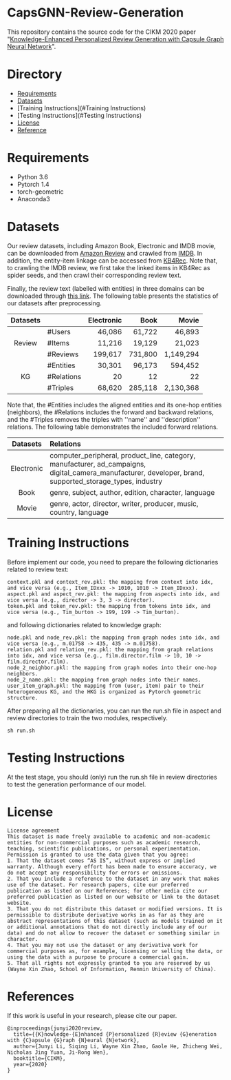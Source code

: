 # CapsGNN-Review-Generation

This repository contains the source code for the CIKM 2020 paper "[Knowledge-Enhanced Personalized Review Generation with Capsule Graph Neural Network](https://arxiv.org/abs/2010.01480)".

# Directory

- [Requirements](#Requirements)
- [Datasets](#Datasets)
- [Training Instructions](#Training Instructions)
- [Testing Instructions](#Testing Instructions)
- [License](#License)
- [Reference](#References)

# Requirements

- Python 3.6
- Pytorch 1.4
- torch-geometric 
- Anaconda3

# Datasets
Our review datasets, including Amazon Book, Electronic and IMDB movie, can be downloaded from [Amazon Review](http://jmcauley.ucsd.edu/data/amazon/links.html) and crawled from [IMDB](https://www.imdb.com/). In addition, the entity-item linkage can be accessed from [KB4Rec](https://github.com/RUCAIBox/KB4Rec). Note that, to crawling the IMDB review, we first take the linked items in KB4Rec as spider seeds, and then crawl their corresponding review text.

Finally, the review text (labelled with entities) in three domains can be downloaded through [this link](https://drive.google.com/drive/folders/1xvAkWs8JXKRigMH68mK2zbhoqzvfcvou?usp=sharing). The following table presents the statistics of our datasets after preprocessing.

| Datasets  | | Electronic | Book | Movie |
|:----:|:----|---------:|----:|----:|
|           | #Users     | 46,086 | 61,722 |  46,893  | 
|   Review  | #Items     | 11,216 | 19,129 |  21,023   |
|           | #Reviews   | 199,617 | 731,800 | 1,149,294 |
|           | #Entities  | 30,301  | 96,173 | 594,452 |
|   KG      | #Relations | 20      | 12 | 22 |
|           | #Triples   | 68,620  | 285,118 | 2,130,368 |

Note that, the #Entities includes the aligned entities and its one-hop entities (neighbors), the #Relations includes the forward and backward relations, and the #Triples removes the triples with ''name'' and ''description'' relations. The following table demonstrates the included forward relations.

| Datasets | Relations |
|:----:|:---------|
|  Electronic  | computer_peripheral, product_line, category, manufacturer, ad_campaigns, digital_camera_manufacturer, developer, brand, supported_storage_types, industry  | 
| Book | genre, subject, author, edition, character, language |
| Movie | genre, actor, director, writer, producer, music, country, language |

# Training Instructions

Before implement our code, you need to prepare the following dictionaries related to review text:

```
context.pkl and context_rev.pkl: the mapping from context into idx, and vice versa (e.g., Item_IDxxx -> 1010, 1010 -> Item_IDxxx).
aspect.pkl and aspect_rev.pkl: the mapping from aspects into idx, and vice versa (e.g., director -> 3, 3 -> director).
token.pkl and token_rev.pkl: the mapping from tokens into idx, and vice versa (e.g., Tim_burton -> 199, 199 -> Tim_burton).
```

and following dictionaries related to knowledge graph:

```
node.pkl and node_rev.pkl: the mapping from graph nodes into idx, and vice versa (e.g., m.01758 -> 435, 435 -> m.01758).
relation.pkl and relation_rev.pkl: the mapping from graph relations into idx, and vice versa (e.g., film.director.film -> 10, 10 -> film.director.film).
node_2_neighbor.pkl: the mapping from graph nodes into their one-hop neighbors.
node_2_name.pkl: the mapping from graph nodes into their names.
user_item_graph.pkl: the mapping from (user, item) pair to their heterogeneous KG, and the HKG is organized as Pytorch geometric structure.
```

After preparing all the dictionaries, you can run the run.sh file in aspect and review directories to train the two modules, respectively. 

```
sh run.sh
```

# Testing Instructions

At the test stage, you should (only) run the run.sh file in review directories to test the generation performance of our model.

# License

```
License agreement
This dataset is made freely available to academic and non-academic entities for non-commercial purposes such as academic research, teaching, scientific publications, or personal experimentation. Permission is granted to use the data given that you agree:
1. That the dataset comes “AS IS”, without express or implied warranty. Although every effort has been made to ensure accuracy, we do not accept any responsibility for errors or omissions. 
2. That you include a reference to the dataset in any work that makes use of the dataset. For research papers, cite our preferred publication as listed on our References; for other media cite our preferred publication as listed on our website or link to the dataset website.
3. That you do not distribute this dataset or modified versions. It is permissible to distribute derivative works in as far as they are abstract representations of this dataset (such as models trained on it or additional annotations that do not directly include any of our data) and do not allow to recover the dataset or something similar in character.
4. That you may not use the dataset or any derivative work for commercial purposes as, for example, licensing or selling the data, or using the data with a purpose to procure a commercial gain.
5. That all rights not expressly granted to you are reserved by us (Wayne Xin Zhao, School of Information, Renmin University of China).
```

# References

If this work is useful in your research, please cite our paper.

```
@inproceedings{junyi2020review,
  title={{K}nowledge-{E}nhanced {P}ersonalized {R}eview {G}eneration with {C}apsule {G}raph {N}eural {N}etwork},
  author={Junyi Li, Siqing Li, Wayne Xin Zhao, Gaole He, Zhicheng Wei, Nicholas Jing Yuan, Ji-Rong Wen},
  booktitle={CIKM},
  year={2020}
}
```
